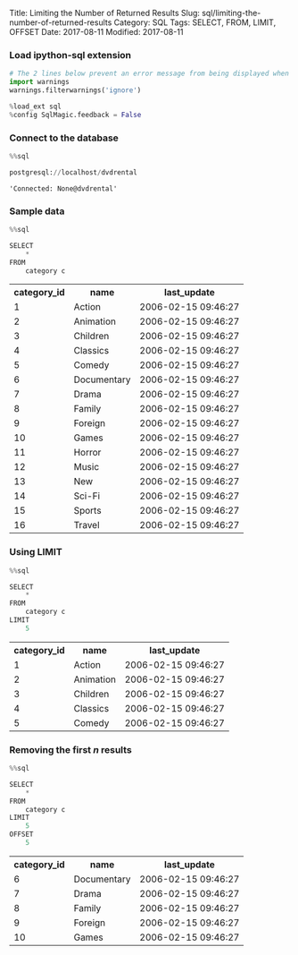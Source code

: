 Title: Limiting the Number of Returned Results
Slug: sql/limiting-the-number-of-returned-results
Category: SQL
Tags: SELECT, FROM, LIMIT, OFFSET
Date: 2017-08-11
Modified: 2017-08-11

### Load ipython-sql extension


```python
# The 2 lines below prevent an error message from being displayed when we run %load_ext sql
import warnings
warnings.filterwarnings('ignore')

%load_ext sql
%config SqlMagic.feedback = False
```

### Connect to the database


```python
%%sql

postgresql://localhost/dvdrental
```




    'Connected: None@dvdrental'



### Sample data


```python
%%sql

SELECT
    *
FROM
    category c
```




<table>
    <tr>
        <th>category_id</th>
        <th>name</th>
        <th>last_update</th>
    </tr>
    <tr>
        <td>1</td>
        <td>Action</td>
        <td>2006-02-15 09:46:27</td>
    </tr>
    <tr>
        <td>2</td>
        <td>Animation</td>
        <td>2006-02-15 09:46:27</td>
    </tr>
    <tr>
        <td>3</td>
        <td>Children</td>
        <td>2006-02-15 09:46:27</td>
    </tr>
    <tr>
        <td>4</td>
        <td>Classics</td>
        <td>2006-02-15 09:46:27</td>
    </tr>
    <tr>
        <td>5</td>
        <td>Comedy</td>
        <td>2006-02-15 09:46:27</td>
    </tr>
    <tr>
        <td>6</td>
        <td>Documentary</td>
        <td>2006-02-15 09:46:27</td>
    </tr>
    <tr>
        <td>7</td>
        <td>Drama</td>
        <td>2006-02-15 09:46:27</td>
    </tr>
    <tr>
        <td>8</td>
        <td>Family</td>
        <td>2006-02-15 09:46:27</td>
    </tr>
    <tr>
        <td>9</td>
        <td>Foreign</td>
        <td>2006-02-15 09:46:27</td>
    </tr>
    <tr>
        <td>10</td>
        <td>Games</td>
        <td>2006-02-15 09:46:27</td>
    </tr>
    <tr>
        <td>11</td>
        <td>Horror</td>
        <td>2006-02-15 09:46:27</td>
    </tr>
    <tr>
        <td>12</td>
        <td>Music</td>
        <td>2006-02-15 09:46:27</td>
    </tr>
    <tr>
        <td>13</td>
        <td>New</td>
        <td>2006-02-15 09:46:27</td>
    </tr>
    <tr>
        <td>14</td>
        <td>Sci-Fi</td>
        <td>2006-02-15 09:46:27</td>
    </tr>
    <tr>
        <td>15</td>
        <td>Sports</td>
        <td>2006-02-15 09:46:27</td>
    </tr>
    <tr>
        <td>16</td>
        <td>Travel</td>
        <td>2006-02-15 09:46:27</td>
    </tr>
</table>



### Using LIMIT


```python
%%sql

SELECT
    *
FROM
    category c
LIMIT
    5
```




<table>
    <tr>
        <th>category_id</th>
        <th>name</th>
        <th>last_update</th>
    </tr>
    <tr>
        <td>1</td>
        <td>Action</td>
        <td>2006-02-15 09:46:27</td>
    </tr>
    <tr>
        <td>2</td>
        <td>Animation</td>
        <td>2006-02-15 09:46:27</td>
    </tr>
    <tr>
        <td>3</td>
        <td>Children</td>
        <td>2006-02-15 09:46:27</td>
    </tr>
    <tr>
        <td>4</td>
        <td>Classics</td>
        <td>2006-02-15 09:46:27</td>
    </tr>
    <tr>
        <td>5</td>
        <td>Comedy</td>
        <td>2006-02-15 09:46:27</td>
    </tr>
</table>



### Removing the first *n* results


```python
%%sql

SELECT
    *
FROM
    category c
LIMIT
    5
OFFSET
    5
```




<table>
    <tr>
        <th>category_id</th>
        <th>name</th>
        <th>last_update</th>
    </tr>
    <tr>
        <td>6</td>
        <td>Documentary</td>
        <td>2006-02-15 09:46:27</td>
    </tr>
    <tr>
        <td>7</td>
        <td>Drama</td>
        <td>2006-02-15 09:46:27</td>
    </tr>
    <tr>
        <td>8</td>
        <td>Family</td>
        <td>2006-02-15 09:46:27</td>
    </tr>
    <tr>
        <td>9</td>
        <td>Foreign</td>
        <td>2006-02-15 09:46:27</td>
    </tr>
    <tr>
        <td>10</td>
        <td>Games</td>
        <td>2006-02-15 09:46:27</td>
    </tr>
</table>


